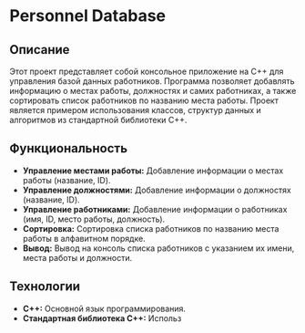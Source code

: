 # Personnel Database

## Описание

Этот проект представляет собой консольное приложение на C++ для управления базой данных работников. Программа позволяет добавлять информацию о местах работы, должностях и самих работниках, а также сортировать список работников по названию места работы. Проект является примером использования классов, структур данных и алгоритмов из стандартной библиотеки C++.

## Функциональность

*   **Управление местами работы:** Добавление информации о местах работы (название, ID).
*   **Управление должностями:** Добавление информации о должностях (название, ID).
*   **Управление работниками:** Добавление информации о работниках (имя, ID, место работы, должность).
*   **Сортировка:** Сортировка списка работников по названию места работы в алфавитном порядке.
*   **Вывод:** Вывод на консоль списка работников с указанием их имени, места работы и должности.

## Технологии

*   **C++:** Основной язык программирования.
*   **Стандартная библиотека C++:** Использ
